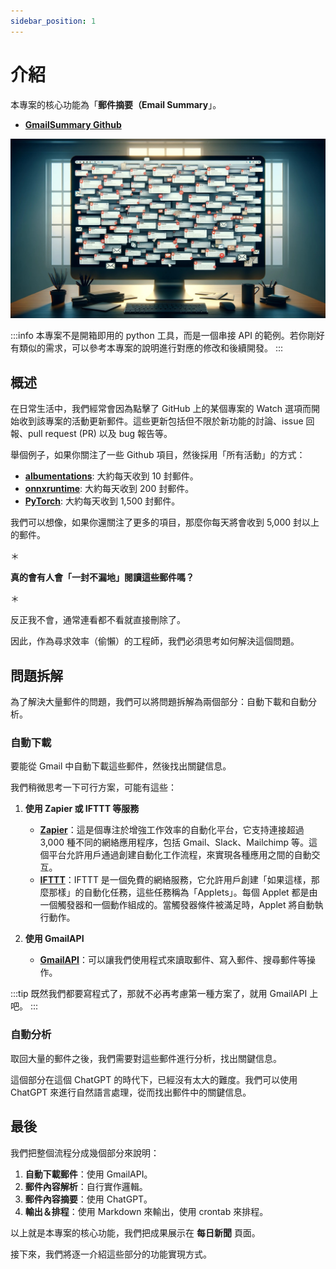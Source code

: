 ```yaml
---
sidebar_position: 1
---
```


# 介紹

本專案的核心功能為「**郵件摘要（Email Summary**」。

- [**GmailSummary Github**](https://github.com/DocsaidLab/GmailSummary)

![title](./resources/title.jpg)

:::info
本專案不是開箱即用的 python 工具，而是一個串接 API 的範例。若你剛好有類似的需求，可以參考本專案的說明進行對應的修改和後續開發。
:::

## 概述

在日常生活中，我們經常會因為點擊了 GitHub 上的某個專案的 Watch 選項而開始收到該專案的活動更新郵件。這些更新包括但不限於新功能的討論、issue 回報、pull request (PR) 以及 bug 報告等。

舉個例子，如果你關注了一些 Github 項目，然後採用「所有活動」的方式：

- [**albumentations**](https://github.com/albumentations-team/albumentations): 大約每天收到 10 封郵件。
- [**onnxruntime**](https://github.com/microsoft/onnxruntime): 大約每天收到 200 封郵件。
- [**PyTorch**](https://github.com/pytorch/pytorch): 大約每天收到 1,500 封郵件。

我們可以想像，如果你還關注了更多的項目，那麼你每天將會收到 5,000 封以上的郵件。

＊

**真的會有人會「一封不漏地」閱讀這些郵件嗎？**

＊

反正我不會，通常連看都不看就直接刪除了。

因此，作為尋求效率（偷懶）的工程師，我們必須思考如何解決這個問題。

## 問題拆解

為了解決大量郵件的問題，我們可以將問題拆解為兩個部分：自動下載和自動分析。

### 自動下載

要能從 Gmail 中自動下載這些郵件，然後找出關鍵信息。

我們稍微思考一下可行方案，可能有這些：

1. **使用 Zapier 或 IFTTT 等服務**

    - [**Zapier**](https://zapier.com/)：這是個專注於增強工作效率的自動化平台，它支持連接超過 3,000 種不同的網絡應用程序，包括 Gmail、Slack、Mailchimp 等。這個平台允許用戶通過創建自動化工作流程，來實現各種應用之間的自動交互。
    - [**IFTTT**](https://ifttt.com/)：IFTTT 是一個免費的網絡服務，它允許用戶創建「如果這樣，那麼那樣」的自動化任務，這些任務稱為「Applets」。每個 Applet 都是由一個觸發器和一個動作組成的。當觸發器條件被滿足時，Applet 將自動執行動作。

2. **使用 GmailAPI**

    - [**GmailAPI**](https://developers.google.com/gmail/api)：可以讓我們使用程式來讀取郵件、寫入郵件、搜尋郵件等操作。

:::tip
既然我們都要寫程式了，那就不必再考慮第一種方案了，就用 GmailAPI 上吧。
:::

### 自動分析

取回大量的郵件之後，我們需要對這些郵件進行分析，找出關鍵信息。

這個部分在這個 ChatGPT 的時代下，已經沒有太大的難度。我們可以使用 ChatGPT 來進行自然語言處理，從而找出郵件中的關鍵信息。

## 最後

我們把整個流程分成幾個部分來說明：

1. **自動下載郵件**：使用 GmailAPI。
2. **郵件內容解析**：自行實作邏輯。
3. **郵件內容摘要**：使用 ChatGPT。
4. **輸出＆排程**：使用 Markdown 來輸出，使用 crontab 來排程。

以上就是本專案的核心功能，我們把成果展示在 **每日新聞** 頁面。

接下來，我們將逐一介紹這些部分的功能實現方式。
